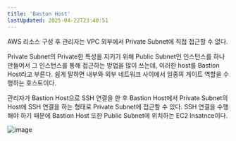 ```yaml
---
title: 'Baston Host'
lastUpdated: 2025-04-22T23:40:51
---
```


AWS 리소스 구성 후 관리자는 VPC 외부에서 Private Subnet에 직접 접근할 수 없다.

Private Subnet의 Private한 특성을 지키기 위해 Public Subnet인 인스턴스를 하나 만들어서 그 인스턴스를 통해 접근하는 방법을 많이 쓰는데, 이러한 host를 Bastion Host라고 부른다. 쉽게 말하면  내부와 외부 네트워크 사이에서 일종의 게이트 역할을 수행하는 호스트이다.

관리자가 Bastion Host으로 SSH 연결을 한 후 Bastion Host에서 Private Subnet의 Host에 SSH 연결을 하는 형태로 Private Subnet에 접근할 수 있다. SSH 연결을 수행해야 하기 때문에 Bastion Host 또한 Public Subnet에 위치하는 EC2 Insatnce이다.

![image](https://github.com/rlaisqls/rlaisqls/assets/81006587/775149ad-dd6e-4823-9440-f8bf9793716f)

